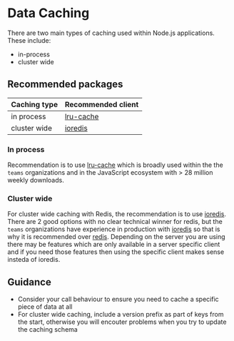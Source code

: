 # Data Caching

There are two main types of caching used within Node.js applications. These include:
* in-process
* cluster wide

## Recommended packages

| Caching type  |  Recommended client        |
|---------------|----------------------------|
|in process     | [lru-cache][]              |
|cluster wide   | [ioredis][]                |

### In process

Recommendation is to use [lru-cache][] which is broadly used within the
the `teams` organizations and in the JavaScript ecosystem with > 28 million weekly
downloads. 

### Cluster wide

For cluster wide caching with Redis, the recommendation is to use [ioredis][].
There are 2 good options with no clear technical winner for redis, but the `teams`
organizations have experience in production with [ioredis][] so
that is why it is recommended over [redis][]. Depending on the server you are
using there may be features which are only available in a server specific client and
if you need those features then using the specific client makes sense insteda of ioredis.
 
## Guidance

* Consider your call behaviour to ensure you need to cache a specific piece of data at all
* For cluster wide caching, include a version prefix as part of keys from the start, otherwise you
  will encouter problems when you try to update the caching schema
    
[ioredis]: https://www.npmjs.com/package/ioredis
[lru-cache]: https://www.npmjs.com/package/lru-cache
[redis]: https://www.npmjs.com/package/redis
    
    
  
  
